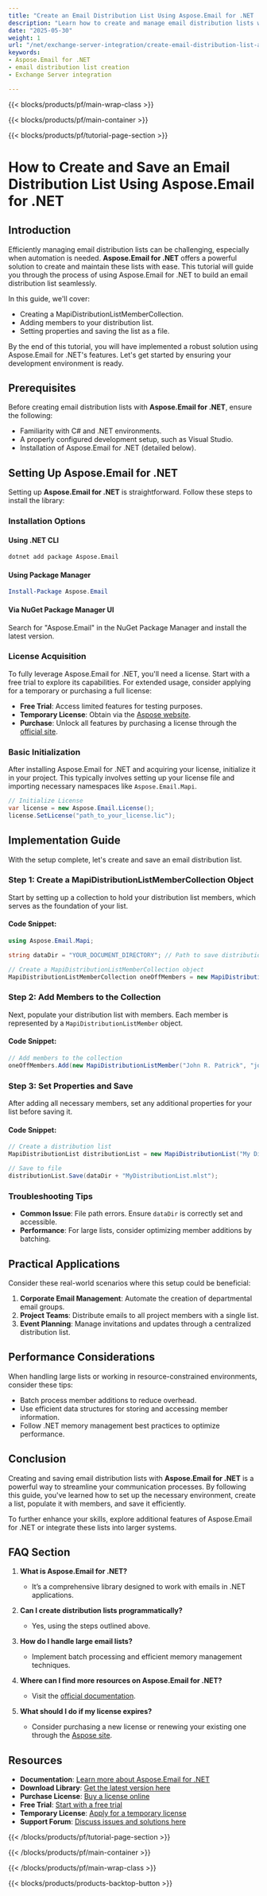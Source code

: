 ```yaml
---
title: "Create an Email Distribution List Using Aspose.Email for .NET | Exchange Server Integration Guide"
description: "Learn how to create and manage email distribution lists with Aspose.Email for .NET in a streamlined process. This guide provides step-by-step instructions for efficient integration."
date: "2025-05-30"
weight: 1
url: "/net/exchange-server-integration/create-email-distribution-list-aspose-dotnet/"
keywords:
- Aspose.Email for .NET
- email distribution list creation
- Exchange Server integration

---
```


{{< blocks/products/pf/main-wrap-class >}}

{{< blocks/products/pf/main-container >}}

{{< blocks/products/pf/tutorial-page-section >}}
# How to Create and Save an Email Distribution List Using Aspose.Email for .NET

## Introduction

Efficiently managing email distribution lists can be challenging, especially when automation is needed. **Aspose.Email for .NET** offers a powerful solution to create and maintain these lists with ease. This tutorial will guide you through the process of using Aspose.Email for .NET to build an email distribution list seamlessly.

In this guide, we'll cover:
- Creating a MapiDistributionListMemberCollection.
- Adding members to your distribution list.
- Setting properties and saving the list as a file.

By the end of this tutorial, you will have implemented a robust solution using Aspose.Email for .NET's features. Let's get started by ensuring your development environment is ready.

## Prerequisites

Before creating email distribution lists with **Aspose.Email for .NET**, ensure the following:
- Familiarity with C# and .NET environments.
- A properly configured development setup, such as Visual Studio.
- Installation of Aspose.Email for .NET (detailed below).

## Setting Up Aspose.Email for .NET

Setting up **Aspose.Email for .NET** is straightforward. Follow these steps to install the library:

### Installation Options

#### Using .NET CLI
```bash
dotnet add package Aspose.Email
```

#### Using Package Manager
```powershell
Install-Package Aspose.Email
```

#### Via NuGet Package Manager UI
Search for "Aspose.Email" in the NuGet Package Manager and install the latest version.

### License Acquisition

To fully leverage Aspose.Email for .NET, you'll need a license. Start with a free trial to explore its capabilities. For extended usage, consider applying for a temporary or purchasing a full license:
- **Free Trial**: Access limited features for testing purposes.
- **Temporary License**: Obtain via the [Aspose website](https://purchase.aspose.com/temporary-license/).
- **Purchase**: Unlock all features by purchasing a license through the [official site](https://purchase.aspose.com/buy).

### Basic Initialization

After installing Aspose.Email for .NET and acquiring your license, initialize it in your project. This typically involves setting up your license file and importing necessary namespaces like `Aspose.Email.Mapi`.

```csharp
// Initialize License
var license = new Aspose.Email.License();
license.SetLicense("path_to_your_license.lic");
```

## Implementation Guide

With the setup complete, let's create and save an email distribution list.

### Step 1: Create a MapiDistributionListMemberCollection Object

Start by setting up a collection to hold your distribution list members, which serves as the foundation of your list.

#### Code Snippet:
```csharp
using Aspose.Email.Mapi;

string dataDir = "YOUR_DOCUMENT_DIRECTORY"; // Path to save distribution list

// Create a MapiDistributionListMemberCollection object
MapiDistributionListMemberCollection oneOffMembers = new MapiDistributionListMemberCollection();
```

### Step 2: Add Members to the Collection

Next, populate your distribution list with members. Each member is represented by a `MapiDistributionListMember` object.

#### Code Snippet:
```csharp
// Add members to the collection
oneOffMembers.Add(new MapiDistributionListMember("John R. Patrick", "john@example.com"));
```

### Step 3: Set Properties and Save

After adding all necessary members, set any additional properties for your list before saving it.

#### Code Snippet:
```csharp
// Create a distribution list
MapiDistributionList distributionList = new MapiDistributionList("My Distribution List", oneOffMembers);

// Save to file
distributionList.Save(dataDir + "MyDistributionList.mlst");
```

### Troubleshooting Tips
- **Common Issue**: File path errors. Ensure `dataDir` is correctly set and accessible.
- **Performance**: For large lists, consider optimizing member additions by batching.

## Practical Applications

Consider these real-world scenarios where this setup could be beneficial:
1. **Corporate Email Management**: Automate the creation of departmental email groups.
2. **Project Teams**: Distribute emails to all project members with a single list.
3. **Event Planning**: Manage invitations and updates through a centralized distribution list.

## Performance Considerations

When handling large lists or working in resource-constrained environments, consider these tips:
- Batch process member additions to reduce overhead.
- Use efficient data structures for storing and accessing member information.
- Follow .NET memory management best practices to optimize performance.

## Conclusion

Creating and saving email distribution lists with **Aspose.Email for .NET** is a powerful way to streamline your communication processes. By following this guide, you've learned how to set up the necessary environment, create a list, populate it with members, and save it efficiently. 

To further enhance your skills, explore additional features of Aspose.Email for .NET or integrate these lists into larger systems.

## FAQ Section

1. **What is Aspose.Email for .NET?**
   - It’s a comprehensive library designed to work with emails in .NET applications.

2. **Can I create distribution lists programmatically?**
   - Yes, using the steps outlined above.

3. **How do I handle large email lists?**
   - Implement batch processing and efficient memory management techniques.

4. **Where can I find more resources on Aspose.Email for .NET?**
   - Visit the [official documentation](https://reference.aspose.com/email/net/).

5. **What should I do if my license expires?**
   - Consider purchasing a new license or renewing your existing one through the [Aspose site](https://purchase.aspose.com/buy).

## Resources
- **Documentation**: [Learn more about Aspose.Email for .NET](https://reference.aspose.com/email/net/)
- **Download Library**: [Get the latest version here](https://releases.aspose.com/email/net/)
- **Purchase License**: [Buy a license online](https://purchase.aspose.com/buy)
- **Free Trial**: [Start with a free trial](https://releases.aspose.com/email/net/)
- **Temporary License**: [Apply for a temporary license](https://purchase.aspose.com/temporary-license/)
- **Support Forum**: [Discuss issues and solutions here](https://forum.aspose.com/c/email/10)

{{< /blocks/products/pf/tutorial-page-section >}}

{{< /blocks/products/pf/main-container >}}

{{< /blocks/products/pf/main-wrap-class >}}

{{< blocks/products/products-backtop-button >}}